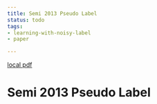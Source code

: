 ```yaml
---
title: Semi 2013 Pseudo Label
status: todo
tags:
- learning-with-noisy-label
- paper

---
```


[local pdf](../../../pdfs/semi-2013-pseudo-label.pdf)

# Semi 2013 Pseudo Label
